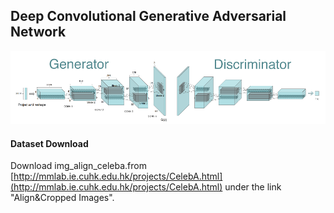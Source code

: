 Deep Convolutional Generative Adversarial Network
---------------------------------------------------

<p align="left"><img src="../../assets/dcgan_1.png"></p>

#### Dataset Download
Download img_align_celeba.from [http://mmlab.ie.cuhk.edu.hk/projects/CelebA.html](http://mmlab.ie.cuhk.edu.hk/projects/CelebA.html) under the link "Align&Cropped Images".
